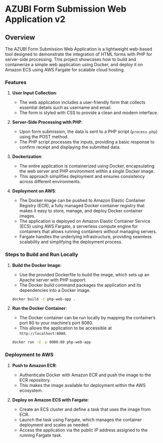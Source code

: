 
# AZUBI Form Submission Web Application v2

## Overview

The AZUBI Form Submission Web Application is a lightweight web-based tool designed to demonstrate the integration of HTML forms with PHP for server-side processing. This project showcases how to build and containerize a simple web application using Docker, and deploy it on Amazon ECS using AWS Fargate for scalable cloud hosting.

### Features

1. **User Input Collection**:
   - The web application includes a user-friendly form that collects essential details such as username and email.
   - The form is styled with CSS to provide a clean and modern interface.

2. **Server-Side Processing with PHP**:
   - Upon form submission, the data is sent to a PHP script (`process.php`) using the POST method.
   - The PHP script processes the inputs, providing a basic response to confirm receipt and displaying the submitted data.

3. **Dockerization**:
   - The entire application is containerized using Docker, encapsulating the web server and PHP environment within a single Docker image.
   - This approach simplifies deployment and ensures consistency across different environments.

4. **Deployment on AWS**:
   - The Docker image can be pushed to Amazon Elastic Container Registry (ECR), a fully managed Docker container registry that makes it easy to store, manage, and deploy Docker container images.
   - The application is deployed on Amazon Elastic Container Service (ECS) using AWS Fargate, a serverless compute engine for containers that allows running containers without managing servers.
   - Fargate handles the underlying infrastructure, providing seamless scalability and simplifying the deployment process.

### Steps to Build and Run Locally

1. **Build the Docker Image**:
   - Use the provided Dockerfile to build the image, which sets up an Apache server with PHP support.
   - The Docker build command packages the application and its dependencies into a Docker image.

   ```bash
   docker build -t php-web-app .
   ```

2. **Run the Docker Container**:
   - The Docker container can be run locally by mapping the container’s port 80 to your machine’s port 8080.
   - This allows the application to be accessible at `http://localhost:8080`.

   ```bash
   docker run -d -p 8080:80 php-web-app
   ```

### Deployment to AWS

1. **Push to Amazon ECR**:
   - Authenticate Docker with Amazon ECR and push the image to the ECR repository.
   - This makes the image available for deployment within the AWS ecosystem.

2. **Deploy on Amazon ECS with Fargate**:
   - Create an ECS cluster and define a task that uses the image from ECR.
   - Launch the task using Fargate, which manages the container deployment and scales as needed.
   - Access the application via the public IP address assigned to the running Fargate task.

